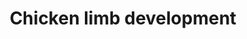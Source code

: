 ---
annotations:
- id: PW:0000650
  parent: signaling pathway
  type: Pathway Ontology
  value: signaling pathway pertinent to development
- id: PW:0000004
  parent: regulatory pathway
  type: Pathway Ontology
  value: regulatory pathway
authors:
- Joshloebs
- MaintBot
- Ariutta
- DeSl
- Egonw
- Eweitz
citedin: ''
communities: []
description: '"The mechanisms regulating the vertebrate limb mesenchyme of chickens,
  have been extensively discussed in literature. There are currently two models. The
  first regards that progressive distalization of limb pattern is based on an autonomous
  clocklike mechanism, inherent to the undifferentiated mesenchymal cells. The second
  belives that instructive cues from surrounding tissues are responsible for specifying
  the PD segments (adapted from [Cooper et al. 2011](https://www.ncbi.nlm.nih.gov/pubmed/21617075))."  This
  pathway visualises the different steps in limb development, with corresponding literature.'
last-edited: 2025-03-09
ndex: null
organisms:
- Gallus gallus
redirect_from:
- /index.php/Pathway:WP2587
- /instance/WP2587
- /instance/WP2587_r137815
revision: r137815
schema-jsonld:
- '@context': https://schema.org/
  '@id': https://wikipathways.github.io/pathways/WP2587.html
  '@type': Dataset
  creator:
    '@type': Organization
    name: WikiPathways
  description: '"The mechanisms regulating the vertebrate limb mesenchyme of chickens,
    have been extensively discussed in literature. There are currently two models.
    The first regards that progressive distalization of limb pattern is based on an
    autonomous clocklike mechanism, inherent to the undifferentiated mesenchymal cells.
    The second belives that instructive cues from surrounding tissues are responsible
    for specifying the PD segments (adapted from [Cooper et al. 2011](https://www.ncbi.nlm.nih.gov/pubmed/21617075))."  This
    pathway visualises the different steps in limb development, with corresponding
    literature.'
  keywords:
  - FGF10
  - FGF4
  - FGF8
  - FGF9
  - Fgf8
  - GREM1
  - HOXA11
  - HOXA13
  - Hoxc10
  - MEIS1
  - Myf5
  - Myod
  - Noggin
  - PITX1
  - PITX2
  - Pax3
  - RETINOIC ACID
  - Retinoic Acid
  - SHH
  - Shh
  - TBX1
  - TBX4
  - TBX5
  - WNT3A
  - Wnt2b
  - Wnt8c
  license: CC0
  name: Chicken limb development
seo: CreativeWork
title: Chicken limb development
wpid: WP2587
---